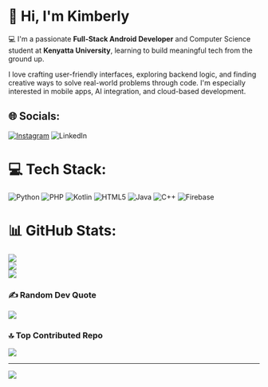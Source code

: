 # 👋 Hi, I'm Kimberly

💻 I'm a passionate **Full-Stack Android Developer** and Computer Science student at **Kenyatta University**, learning to build meaningful tech from the ground up.

I love crafting user-friendly interfaces, exploring backend logic, and finding creative ways to solve real-world problems through code. I'm especially interested in mobile apps, AI integration, and cloud-based development.


## 🌐 Socials:
[![Instagram](https://img.shields.io/badge/Instagram-%23E4405F.svg?logo=Instagram&logoColor=white)](https://instagram.com/_its.kimberlyyy) ![LinkedIn](https://img.shields.io/badge/LinkedIn-%230077B5.svg?logo=linkedin&logoColor=white)

# 💻 Tech Stack:
![Python](https://img.shields.io/badge/python-3670A0?style=flat-square&logo=python&logoColor=ffdd54) ![PHP](https://img.shields.io/badge/php-%23777BB4.svg?style=flat-square&logo=php&logoColor=white) ![Kotlin](https://img.shields.io/badge/kotlin-%237F52FF.svg?style=flat-square&logo=kotlin&logoColor=white) ![HTML5](https://img.shields.io/badge/html5-%23E34F26.svg?style=flat-square&logo=html5&logoColor=white) ![Java](https://img.shields.io/badge/java-%23ED8B00.svg?style=flat-square&logo=openjdk&logoColor=white) ![C++](https://img.shields.io/badge/c++-%2300599C.svg?style=flat-square&logo=c%2B%2B&logoColor=white) ![Firebase](https://img.shields.io/badge/firebase-a08021?style=flat-square&logo=firebase&logoColor=ffcd34)
# 📊 GitHub Stats:
![](https://github-readme-stats.vercel.app/api?username=Kimberly-K04&theme=dracula&hide_border=true&include_all_commits=false&count_private=true)<br/>
![](https://nirzak-streak-stats.vercel.app/?user=Kimberly-K04&theme=dracula&hide_border=true)<br/>
![](https://github-readme-stats.vercel.app/api/top-langs/?username=Kimberly-K04&theme=dracula&hide_border=true&include_all_commits=false&count_private=true&layout=compact)

### ✍️ Random Dev Quote
![](https://quotes-github-readme.vercel.app/api?type=vetical&theme=tokyonight)

### 🔝 Top Contributed Repo
![](https://github-contributor-stats.vercel.app/api?username=Kimberly-K04&limit=5&theme=tokyonight&combine_all_yearly_contributions=true)

---
[![](https://visitcount.itsvg.in/api?id=Kimberly-K04&icon=0&color=8)](https://visitcount.itsvg.in)

<!-- Proudly created with GPRM ( https://gprm.itsvg.in ) -->
